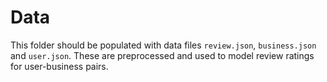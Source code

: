 # Data

This folder should be populated with data files `review.json`, `business.json`
and `user.json`. These are preprocessed and used to model review ratings for
user-business pairs.
